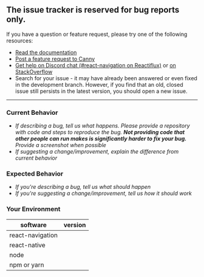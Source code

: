 ## The issue tracker is reserved for bug reports only.

If you have a question or feature request, please try one of the following resources:

- [Read the documentation](https://reactnavigation.org/)
- [Post a feature request to Canny](https://react-navigation.canny.io/feature-requests)
- [Get help on Discord chat (#react-navigation on Reactiflux)](https://discord.gg/4xEK3nD) or [on StackOverflow](https://stackoverflow.com/questions/tagged/react-navigation)
- Search for your issue - it may have already been answered or even fixed in the development branch. However, if you find that an old, closed issue still persists in the latest version, you should open a new issue.

---

### Current Behavior
- _If describing a bug, tell us what happens. Please provide a repository with code and steps to reproduce the bug. **Not providing code that other people can run makes is significantly harder to fix your bug.** Provide a screenshot when possible_
- _If suggesting a change/improvement, explain the difference from current behavior_

### Expected Behavior
- _If you're describing a bug, tell us what should happen_
- _If you're suggesting a change/improvement, tell us how it should work_

### Your Environment

| software         | version
| ---------------- | -------
| react-navigation |
| react-native     |
| node             |
| npm or yarn      |
